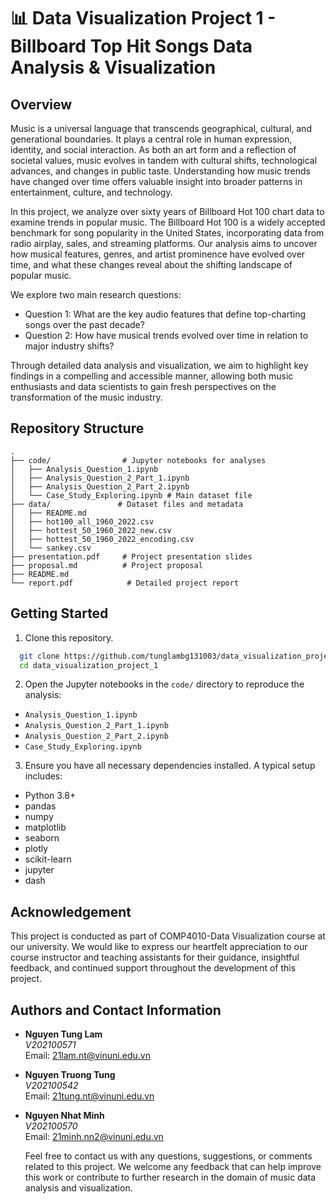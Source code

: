 # 📊 Data Visualization Project 1 - Billboard Top Hit Songs Data Analysis & Visualization

## Overview

Music is a universal language that transcends geographical, cultural, and generational boundaries. It plays a central role in human expression, identity, and social interaction. As both an art form and a reflection of societal values, music evolves in tandem with cultural shifts, technological advances, and changes in public taste. Understanding how music trends have changed over time offers valuable insight into broader patterns in entertainment, culture, and technology. 

In this project, we analyze over sixty years of Billboard Hot 100 chart data to examine trends in popular music. The Billboard Hot 100 is a widely accepted benchmark for song popularity in the United States, incorporating data from radio airplay, sales, and streaming platforms. Our analysis aims to uncover how musical features, genres, and artist prominence have evolved over time, and what these changes reveal about the shifting landscape of popular music.

We explore two main research questions:

- Question 1: What are the key audio features that define top-charting songs over the past decade?
- Question 2: How have musical trends evolved over time in relation to major industry shifts?

Through detailed data analysis and visualization, we aim to highlight key findings in a compelling and accessible manner, allowing both music enthusiasts and data scientists to gain fresh perspectives on the transformation of the music industry.

## Repository Structure

```
.
├── code/                # Jupyter notebooks for analyses
│   ├── Analysis_Question_1.ipynb      
│   ├── Analysis_Question_2_Part_1.ipynb 
│   ├── Analysis_Question_2_Part_2.ipynb 
│   └── Case_Study_Exploring.ipynb # Main dataset file
├── data/               # Dataset files and metadata
│   ├── README.md     
│   ├── hot100_all_1960_2022.csv
│   ├── hottest_50_1960_2022_new.csv 
│   ├── hottest_50_1960_2022_encoding.csv 
│   └── sankey.csv 
├── presentation.pdf     # Project presentation slides
├── proposal.md          # Project proposal
├── README.md    
└── report.pdf            # Detailed project report
```

## Getting Started

1. Clone this repository.
 ```bash
   git clone https://github.com/tunglambg131003/data_visualization_project_1.git
   cd data_visualization_project_1
 ```
2. Open the Jupyter notebooks in the `code/` directory to reproduce the analysis:

- `Analysis_Question_1.ipynb`
- `Analysis_Question_2_Part_1.ipynb`
- `Analysis_Question_2_Part_2.ipynb`
- `Case_Study_Exploring.ipynb`

3. Ensure you have all necessary dependencies installed. A typical setup includes:

- Python 3.8+
- pandas
- numpy
- matplotlib
- seaborn
- plotly
- scikit-learn
- jupyter
- dash

## Acknowledgement

This project is conducted as part of COMP4010-Data Visualization course at our university. We would like to express our heartfelt appreciation to our course instructor and teaching assistants for their guidance, insightful feedback, and continued support throughout the development of this project.

## Authors and Contact Information

- **Nguyen Tung Lam**  
  *V202100571*  
  Email: [21lam.nt@vinuni.edu.vn](mailto:21lam.nt@vinuni.edu.vn)

- **Nguyen Truong Tung**  
  *V202100542*  
  Email: [21tung.nt@vinuni.edu.vn](mailto:21tung.nt@vinuni.edu.vn)

- **Nguyen Nhat Minh**  
  *V202100570*  
  Email: [21minh.nn2@vinuni.edu.vn](mailto:21minh.nn2@vinuni.edu.vn)

  Feel free to contact us with any questions, suggestions, or comments related to this project. We welcome any feedback that can help improve this work or contribute to further research in the domain of music data analysis and visualization.
